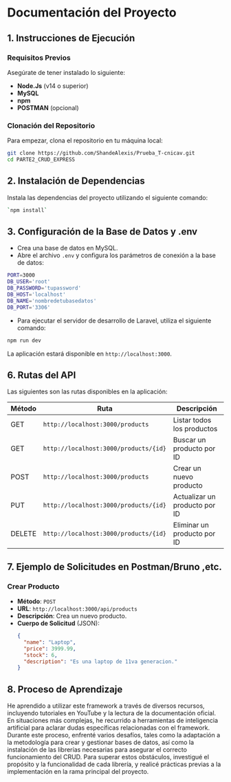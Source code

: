 

# Documentación del Proyecto

## 1. Instrucciones de Ejecución

### Requisitos Previos
Asegúrate de tener instalado lo siguiente:

- **Node.Js** (v14 o superior)
- **MySQL**
-  **npm**
- **POSTMAN** (opcional)

### Clonación del Repositorio

Para empezar, clona el repositorio en tu máquina local:
```bash
git clone https://github.com/ShandeAlexis/Prueba_T-cnicav.git
cd PARTE2_CRUD_EXPRESS 
```
## 2.  Instalación de Dependencias
Instala las dependencias del proyecto utilizando el siguiente comando:
```bash
`npm install`
```
## 3.  Configuración de la Base de Datos y .env

 - Crea una base de datos en MySQL.
 - Abre el archivo `.env` y configura los parámetros de conexión a la base de datos:
```bash
PORT=3000
DB_USER='root'
DB_PASSWORD='tupassword'
DB_HOST='localhost'
DB_NAME='nombredetubasedatos'
DB_PORT='3306'
```
 - Para ejecutar el servidor de desarrollo de Laravel, utiliza el siguiente comando:
  ```bash
npm run dev
```
La aplicación estará disponible en `http://localhost:3000`.

## 6. Rutas del API
Las siguientes son las rutas disponibles en la aplicación:

| Método | Ruta                     | Descripción                          |
|--------|--------------------------|--------------------------------------|
| GET    | `http://localhost:3000/products`              | Listar todos los productos           |
| GET    | `http://localhost:3000/products/{id}`         | Buscar un producto por ID            |
| POST   | `http://localhost:3000/products`              | Crear un nuevo producto              |
| PUT    | `http://localhost:3000/products/{id}`         | Actualizar un producto por ID        |
| DELETE | `http://localhost:3000/products/{id}`         | Eliminar un producto por ID          |

## 7. Ejemplo de Solicitudes en Postman/Bruno ,etc.

### Crear Producto
- **Método**: `POST`
- **URL**: `http://localhost:3000/api/products`
- **Descripción**: Crea un nuevo producto.
- **Cuerpo de Solicitud** (JSON):
  ```json
  {
    "name": "Laptop",
    "price": 3999.99,
    "stock": 6,
    "description": "Es una laptop de 11va generacion."
  }
## 8. Proceso de Aprendizaje

He aprendido a utilizar este framework a través de diversos recursos, incluyendo tutoriales en YouTube y la lectura de la documentación oficial. En situaciones más complejas, he recurrido a herramientas de inteligencia artificial para aclarar dudas específicas relacionadas con el framework.
Durante este proceso, enfrenté varios desafíos, tales como la adaptación a la metodología para crear y gestionar bases de datos, así como la instalación de las librerías necesarias para asegurar el correcto funcionamiento del CRUD. Para superar estos obstáculos, investigué el propósito y la funcionalidad de cada librería, y realicé prácticas previas a la implementación en la rama principal del proyecto.
